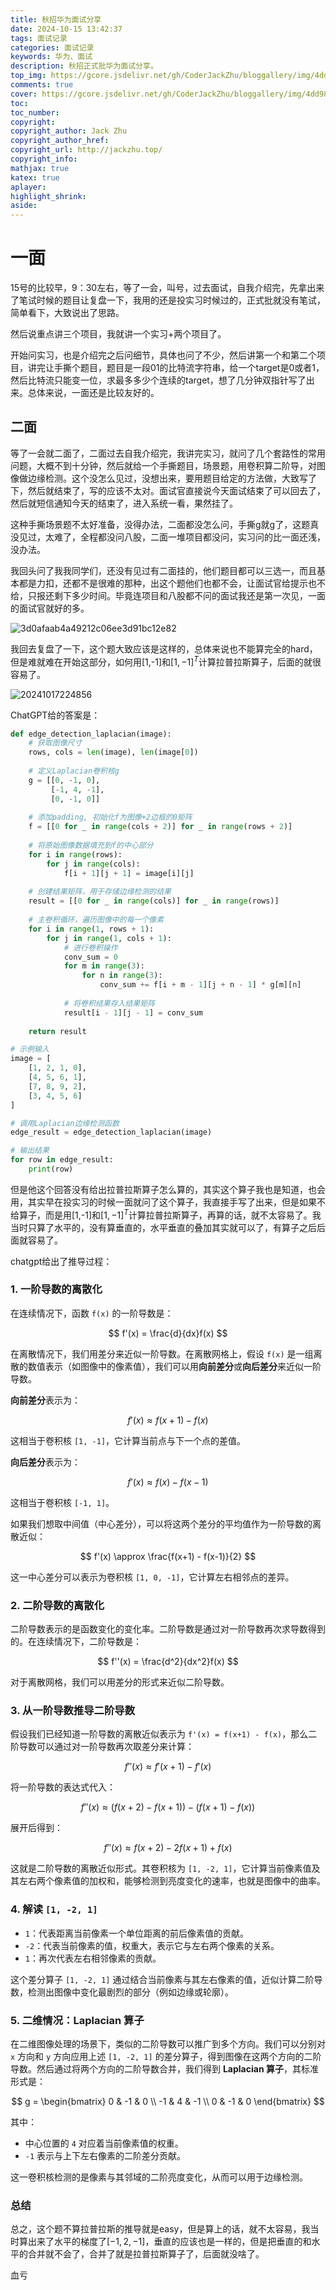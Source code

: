 ```yaml
---
title: 秋招华为面试分享
date: 2024-10-15 13:42:37
tags: 面试记录
categories: 面试记录
keywords: 华为、面试
description: 秋招正式批华为面试分享。
top_img: https://gcore.jsdelivr.net/gh/CoderJackZhu/bloggallery/img/4dd98d0dc7fdb586f07c96d9d9dbe5eb.jpeg
comments: true
cover: https://gcore.jsdelivr.net/gh/CoderJackZhu/bloggallery/img/4dd98d0dc7fdb586f07c96d9d9dbe5eb.jpeg
toc:
toc_number:
copyright:
copyright_author: Jack Zhu
copyright_author_href: 
copyright_url: http://jackzhu.top/
copyright_info: 
mathjax: true
katex: true
aplayer: 
highlight_shrink: 
aside: 
---
```


# 一面

15号的比较早，9：30左右，等了一会，叫号，过去面试，自我介绍完，先拿出来了笔试时候的题目让复盘一下，我用的还是投实习时候过的，正式批就没有笔试，简单看下，大致说出了思路。

然后说重点讲三个项目，我就讲一个实习+两个项目了。

开始问实习，也是介绍完之后问细节，具体也问了不少，然后讲第一个和第二个项目，讲完让手撕个题目，题目是一段01的比特流字符串，给一个target是0或者1，然后比特流只能变一位，求最多多少个连续的target，想了几分钟双指针写了出来。总体来说，一面还是比较友好的。

## 二面

等了一会就二面了，二面过去自我介绍完，我讲完实习，就问了几个套路性的常用问题，大概不到十分钟，然后就给一个手撕题目，场景题，用卷积算二阶导，对图像做边缘检测。这个没怎么见过，没想出来，要用题目给定的方法做，大致写了下，然后就结束了，写的应该不太对。面试官直接说今天面试结束了可以回去了，然后就短信通知今天的结束了，进入系统一看，果然挂了。

这种手撕场景题不太好准备，没得办法，二面都没怎么问，手撕g就g了，这题真没见过，太难了，全程都没问八股，二面一堆项目都没问，实习问的比一面还浅，没办法。

我回头问了我我同学们，还没有见过有二面挂的，他们题目都可以三选一，而且基本都是力扣，还都不是很难的那种，出这个题他们也都不会，让面试官给提示也不给，只报还剩下多少时间。毕竟连项目和八股都不问的面试我还是第一次见，一面的面试官就好的多。

![3d0afaab4a49212c06ee3d91bc12e82](https://gcore.jsdelivr.net/gh/CoderJackZhu/bloggallery/img/3d0afaab4a49212c06ee3d91bc12e82.jpg)

我回去复盘了一下，这个题大致应该是这样的，总体来说也不能算完全的hard，但是难就难在开始这部分，如何用[1,-1]和$[1,-1]^T$计算拉普拉斯算子，后面的就很容易了。

![20241017224856](https://gcore.jsdelivr.net/gh/CoderJackZhu/bloggallery/img/20241017224856.png)

ChatGPT给的答案是：
```python
def edge_detection_laplacian(image):
    # 获取图像尺寸
    rows, cols = len(image), len(image[0])
    
    # 定义Laplacian卷积核g
    g = [[0, -1, 0],
         [-1, 4, -1],
         [0, -1, 0]]
    
    # 添加padding, 初始化f为图像+2边框的0矩阵
    f = [[0 for _ in range(cols + 2)] for _ in range(rows + 2)]
    
    # 将原始图像数据填充到f的中心部分
    for i in range(rows):
        for j in range(cols):
            f[i + 1][j + 1] = image[i][j]
    
    # 创建结果矩阵，用于存储边缘检测的结果
    result = [[0 for _ in range(cols)] for _ in range(rows)]
    
    # 主卷积循环，遍历图像中的每一个像素
    for i in range(1, rows + 1):
        for j in range(1, cols + 1):
            # 进行卷积操作
            conv_sum = 0
            for m in range(3):
                for n in range(3):
                    conv_sum += f[i + m - 1][j + n - 1] * g[m][n]
            
            # 将卷积结果存入结果矩阵
            result[i - 1][j - 1] = conv_sum
    
    return result

# 示例输入
image = [
    [1, 2, 1, 0],
    [4, 5, 6, 1],
    [7, 8, 9, 2],
    [3, 4, 5, 6]
]

# 调用Laplacian边缘检测函数
edge_result = edge_detection_laplacian(image)

# 输出结果
for row in edge_result:
    print(row)
```

但是他这个回答没有给出拉普拉斯算子怎么算的，其实这个算子我也是知道，也会用，其实早在投实习的时候一面就问了这个算子，我直接手写了出来，但是如果不给算子，而是用[1,-1]和$[1,-1]^T$计算拉普拉斯算子，再算的话，就不太容易了。我当时只算了水平的，没有算垂直的，水平垂直的叠加其实就可以了，有算子之后后面就容易了。

chatgpt给出了推导过程：


### 1. 一阶导数的离散化
在连续情况下，函数 `f(x)` 的一阶导数是：

$$
f'(x) = \frac{d}{dx}f(x)
$$

在离散情况下，我们用差分来近似一阶导数。在离散网格上，假设 `f(x)` 是一组离散的数值表示（如图像中的像素值），我们可以用**向前差分**或**向后差分**来近似一阶导数。

**向前差分**表示为：

$$
f'(x) \approx f(x+1) - f(x)
$$

这相当于卷积核 `[1, -1]`，它计算当前点与下一个点的差值。

**向后差分**表示为：

$$
f'(x) \approx f(x) - f(x-1)
$$

这相当于卷积核 `[-1, 1]`。

如果我们想取中间值（中心差分），可以将这两个差分的平均值作为一阶导数的离散近似：

$$
f'(x) \approx \frac{f(x+1) - f(x-1)}{2}
$$

这一中心差分可以表示为卷积核 `[1, 0, -1]`，它计算左右相邻点的差异。

### 2. 二阶导数的离散化
二阶导数表示的是函数变化的变化率。二阶导数是通过对一阶导数再次求导数得到的。在连续情况下，二阶导数是：

$$
f''(x) = \frac{d^2}{dx^2}f(x)
$$

对于离散网格，我们可以用差分的形式来近似二阶导数。

### 3. 从一阶导数推导二阶导数
假设我们已经知道一阶导数的离散近似表示为 `f'(x) = f(x+1) - f(x)`，那么二阶导数可以通过对一阶导数再次取差分来计算：

$$
f''(x) \approx f'(x+1) - f'(x)
$$

将一阶导数的表达式代入：

$$
f''(x) \approx (f(x+2) - f(x+1)) - (f(x+1) - f(x))
$$

展开后得到：

$$
f''(x) \approx f(x+2) - 2f(x+1) + f(x)
$$

这就是二阶导数的离散近似形式。其卷积核为 `[1, -2, 1]`，它计算当前像素值及其左右两个像素值的加权和，能够检测到亮度变化的速率，也就是图像中的曲率。

### 4. 解读 `[1, -2, 1]`
- `1`：代表距离当前像素一个单位距离的前后像素值的贡献。
- `-2`：代表当前像素的值，权重大，表示它与左右两个像素的关系。
- `1`：再次代表左右相邻像素的贡献。

这个差分算子 `[1, -2, 1]` 通过结合当前像素与其左右像素的值，近似计算二阶导数，检测出图像中变化最剧烈的部分（例如边缘或轮廓）。

### 5. 二维情况：Laplacian 算子
在二维图像处理的场景下，类似的二阶导数可以推广到多个方向。我们可以分别对 `x` 方向和 `y` 方向应用上述 `[1, -2, 1]` 的差分算子，得到图像在这两个方向的二阶导数。然后通过将两个方向的二阶导数合并，我们得到 **Laplacian 算子**，其标准形式是：

$$
g = \begin{bmatrix} 0 & -1 & 0 \\ -1 & 4 & -1 \\ 0 & -1 & 0 \end{bmatrix}
$$

其中：

- 中心位置的 `4` 对应着当前像素值的权重。
- `-1` 表示与上下左右像素的二阶差分贡献。

这一卷积核检测的是像素与其邻域的二阶亮度变化，从而可以用于边缘检测。


### 总结
总之，这个题不算拉普拉斯的推导就是easy，但是算上的话，就不太容易，我当时算出来了水平的梯度了$[-1,2,-1]$，垂直的应该也是一样的，但是把垂直的和水平的合并就不会了，合并了就是拉普拉斯算子了，后面就没啥了。

血亏